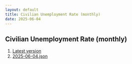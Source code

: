 ```yaml
---
layout: default
title: Civilian Unemployment Rate (monthly)
date: 2025-06-04
---
```


## Civilian Unemployment Rate (monthly)

<div id="data-table"></div>

1. [Latest version](./latest.json)
2. [2025-06-04.json](./2025-06-04.json)
